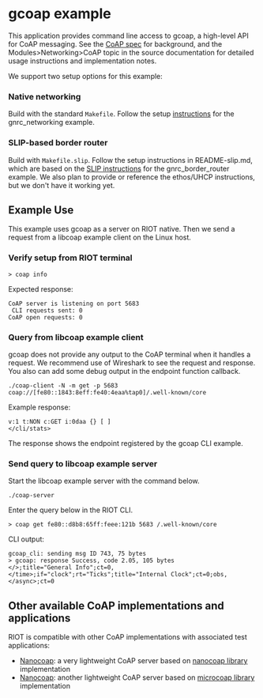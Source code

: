 # gcoap example

This application provides command line access to gcoap, a high-level API for
CoAP messaging. See the [CoAP spec][1] for background, and the
Modules>Networking>CoAP topic in the source documentation for detailed usage
instructions and implementation notes.

We support two setup options for this example:

### Native networking

Build with the standard `Makefile`. Follow the setup [instructions][2] for
the gnrc_networking example.

### SLIP-based border router

Build with `Makefile.slip`. Follow the setup instructions in README-slip.md,
which are based on the [SLIP instructions][3] for the gnrc_border_router
example. We also plan to provide or reference the ethos/UHCP instructions,
but we don't have it working yet.


## Example Use

This example uses gcoap as a server on RIOT native. Then we send a request
from a libcoap example client on the Linux host.

### Verify setup from RIOT terminal

    > coap info

Expected response:

    CoAP server is listening on port 5683
     CLI requests sent: 0
    CoAP open requests: 0

### Query from libcoap example client

gcoap does not provide any output to the CoAP terminal when it handles a
request. We recommend use of Wireshark to see the request and response. You
also can add some debug output in the endpoint function callback.

    ./coap-client -N -m get -p 5683 coap://[fe80::1843:8eff:fe40:4eaa%tap0]/.well-known/core

Example response:

    v:1 t:NON c:GET i:0daa {} [ ]
    </cli/stats>

The response shows the endpoint registered by the gcoap CLI example.

### Send query to libcoap example server

Start the libcoap example server with the command below.

    ./coap-server

Enter the query below in the RIOT CLI.

    > coap get fe80::d8b8:65ff:feee:121b 5683 /.well-known/core

CLI output:

    gcoap_cli: sending msg ID 743, 75 bytes
    > gcoap: response Success, code 2.05, 105 bytes
    </>;title="General Info";ct=0,</time>;if="clock";rt="Ticks";title="Internal Clock";ct=0;obs,</async>;ct=0


## Other available CoAP implementations and applications

RIOT is compatible with other CoAP implementations with associated test
applications:
* [Nanocoap](../tests/pkg_nanocoap): a very lightweight CoAP server based on
  [nanocoap library](https://github.com/kaspar030/sock/tree/master/nanocoap)
  implementation
* [Nanocoap](../tests/pkg_microcoap): another lightweight CoAP server based on
  [microcoap library](https://github.com/1248/microcoap)
  implementation


[1]: https://tools.ietf.org/html/rfc7252    "CoAP spec"
[2]: https://github.com/RIOT-OS/RIOT/tree/master/examples/gnrc_networking    "instructions"
[3]: https://github.com/RIOT-OS/RIOT/tree/master/examples/gnrc_border_router    "SLIP instructions"
